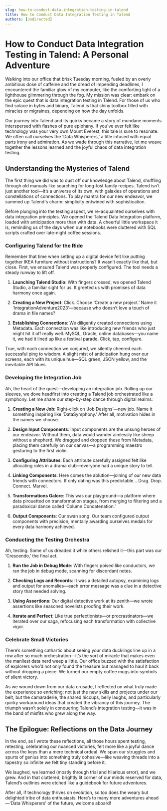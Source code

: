```yaml
---
slug: how-to-conduct-data-integration-testing-in-talend
title: How to Conduct Data Integration Testing in Talend
authors: [undirected]
---
```



# How to Conduct Data Integration Testing in Talend: A Personal Adventure

Walking into our office that brisk Tuesday morning, fueled by an overly ambitious dose of caffeine and the dread of impending deadlines, I encountered the familiar glow of my computer, like the comforting light of a lighthouse glimmering through the fog. My mission was clear: embark on the epic quest that is data integration testing in Talend. For those of us who find solace in bytes and binary, Talend is that shiny toolbox filled with miracles or migraines, depending on how the day unfolds.

Our journey into Talend and its quirks became a story of mundane moments interspersed with flashes of pure epiphany. If you've ever felt like technology was your very own Mount Everest, this tale is sure to resonate. We often call ourselves the ‘Data Whisperers,’ a title infused with equal parts irony and admiration. As we wade through this narrative, let me weave together the lessons learned and the joyful chaos of data integration testing.

## Understanding the Mysteries of Talend

The first thing we did was to dust off our knowledge about Talend, shuffling through old manuals like searching for long-lost family recipes. Talend isn’t just another tool—it’s a universe of its own, with galaxies of operations and constellations of connections. To play mantra for our new endeavor, we summed up Talend's charm: simplicity entwined with sophistication. 

Before plunging into the testing aspect, we re-acquainted ourselves with data integration principles. We opened the Talend Data Integration platform, loaded with anticipation more than with data. A cheerful little workspace it is, reminding us of the days when our notebooks were cluttered with SQL scripts crafted over late-night coffee sessions.

### Configuring Talend for the Ride

Remember that time when setting up a digital device felt like putting together IKEA furniture without instructions? It wasn’t exactly like that, but close. First, we ensured Talend was properly configured. The tool needs a steady runway to lift off. 

1. **Launching Talend Studio**: With fingers crossed, we opened Talend Studio, a familiar sight for us. It greeted us with promises of data harmony once again.
   
2. **Creating a New Project**: Click. Choose ‘Create a new project.’ Name it ‘IntegrationAdventure2023’—because who doesn’t love a touch of drama in file names?

3. **Establishing Connections**: We diligently created connections using Metadata. Each connection was like introducing new friends who just might hit it off really well. MySQL, Oracle, online databases—you name it, we had it lined up like a festival parade. Click, tap, configure.

True, with each connection we conjured, we silently cheered each successful ping to wisdom. A slight mist of anticipation hung over our screens, each with its unique hue—SQL green, JSON yellow, and the inevitable API blues.

### Developing the Integration Job

Ah, the heart of the quest—developing an integration job. Rolling up our sleeves, we dove headfirst into creating a Talend job orchestrated like a symphony. Let me share our step-by-step dance through digital realms:

1. **Creating a New Job**: Right-click on ‘Job Designs’—new job. Name it something inspiring like ‘DataSymphony.’ After all, motivation hides in the names we choose.

2. **Design Input Components**: Input components are the unsung heroes of our endeavor. Without them, data would wander aimlessly like sheep without a shepherd. We dragged and dropped these from Metadata, placing them carefully on our canvas—a programming maestro gesturing to the first violin.

3. **Configuring Attributes**: Each attribute carefully assigned felt like allocating roles in a drama club—everyone had a unique story to tell. 

4. **Linking Components**: Here comes the ablution—joining of our new data friends with connectors. If only dating was this predictable... Drag. Drop. Connect. Marvel.

5. **Transformations Galore**: This was our playground—a platform where data pirouetted on transformation stages, from merging to filtering and a paradoxical dance called ‘Column Concatenation.’

6. **Output Components**: Our swan song. Our team configured output components with precision, mentally awarding ourselves medals for every data harmony achieved.

### Conducting the Testing Orchestra

Ah, testing. Some of us dreaded it while others relished it—this part was our ‘Crescendo,’ the final act. 

1. **Run the Job in Debug Mode**: With fingers poised like conductors, we ran the job in debug mode, scanning for discordant notes.

2. **Checking Logs and Records**: It was a detailed autopsy, examining logs and output for anomalies—each error message was a clue in a detective story that needed solving.

3. **Using Assertions**: Our digital detective work at its zenith—we wrote assertions like seasoned novelists proofing their work.

4. **Iterate and Perfect**: Like true perfectionists—or procrastinators—we iterated over our saga, refocusing each transformation with collective vigor.

### Celebrate Small Victories

There’s something cathartic about seeing your data ducklings line up in a row after so much orchestration—it’s the sort of miracle that makes even the manliest data nerd weep a little. Our office buzzed with the satisfaction of explorers who’d not only found the treasure but managed to haul it back without dropping a piece. We turned our empty coffee mugs into symbols of silent victory.

As we wound down from our data crusade, I reflected on what truly made the experience so enriching: not just the new skills and projects under our belt, but the camaraderie, the shared hiccups, belly laughs, and particularly quirky workaround ideas that created the vibrancy of this journey. The triumph wasn’t solely in conquering Talend’s integration testing—it was in the band of misfits who grew along the way.

## The Epilogue: Reflections on the Data Journey

In the end, as I wrote these reflections, all those hours spent testing, retesting, celebrating our nuanced victories, felt more like a joyful dance across the keys than a mere technical ordeal. We spun our struggles and spurts of genius into something truly cohesive—like weaving threads into a tapestry so infinite we felt tiny standing before it.

We laughed, we learned (mostly through trial and hilarious error), and we grew. And in that cluttered, brightly lit corner of our minds reserved for data, Talend’s outlines were etched like a guidebook for future adventures.

After all, if technology thrives on evolution, so too does the weary but delighted tribe of data enthusiasts. Here’s to many more adventures ahead—'Data Whisperers’ of the future, welcome aboard!